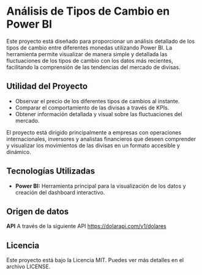 # Análisis de Tipos de Cambio en Power BI

Este proyecto está diseñado para proporcionar un análisis detallado de los tipos de cambio entre diferentes monedas utilizando Power BI. La herramienta permite visualizar de manera simple y detallada las fluctuaciones de los tipos de cambio con los datos más recientes, facilitando la comprensión de las tendencias del mercado de divisas.

## Utilidad del Proyecto

- Observar el precio de los diferentes tipos de cambios al instante.
- Comparar el comportamiento de las divisas a través de KPIs.
- Obtener información detallada y visual sobre las fluctuaciones del mercado.

El proyecto está dirigido principalmente a empresas con operaciones internacionales, inversores y analistas financieros que deseen comprender y visualizar los movimientos de las divisas en un formato accesible y dinámico.


## Tecnologías Utilizadas

- **Power BI:** Herramienta principal para la visualización de los datos y creación del dashboard interactivo.

## Origen de datos

**API** A través de la siguiente API https://dolarapi.com/v1/dolares

## Licencia

Este proyecto está bajo la Licencia MIT. Puedes ver más detalles en el archivo LICENSE.
